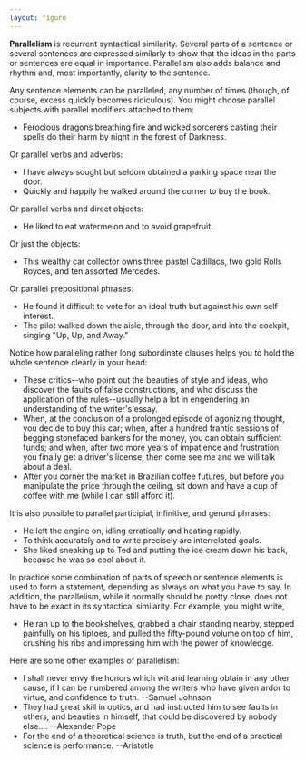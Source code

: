 ```yaml
---
layout: figure
---
```


**Parallelism** is recurrent syntactical similarity. Several parts of a sentence or several sentences are expressed similarly to show that the ideas in the parts or sentences are equal in importance. Parallelism also adds balance and rhythm and, most importantly, clarity to the sentence.

Any sentence elements can be paralleled, any number of times (though, of course, excess quickly becomes ridiculous). You might choose parallel subjects with parallel modifiers attached to them:

 - Ferocious dragons breathing fire and wicked sorcerers casting their spells do their harm by night in the forest of Darkness.

Or parallel verbs and adverbs:

 - I have always sought but seldom obtained a parking space near the door.
 - Quickly and happily he walked around the corner to buy the book.

Or parallel verbs and direct objects:

 - He liked to eat watermelon and to avoid grapefruit.

Or just the objects:

 - This wealthy car collector owns three pastel Cadillacs, two gold Rolls Royces, and ten assorted Mercedes.

Or parallel prepositional phrases:

 - He found it difficult to vote for an ideal truth but against his own self interest.
 - The pilot walked down the aisle, through the door, and into the cockpit, singing "Up, Up, and Away."

Notice how paralleling rather long subordinate clauses helps you to hold the whole sentence clearly in your head:

 - These critics--who point out the beauties of style and ideas, who discover the faults of false constructions, and who discuss the application of the rules--usually help a lot in engendering an understanding of the writer's essay.
 - When, at the conclusion of a prolonged episode of agonizing thought, you decide to buy this car; when, after a hundred frantic sessions of begging stonefaced bankers for the money, you can obtain sufficient funds; and when, after two more years of impatience and frustration, you finally get a driver's license, then come see me and we will talk about a deal.
 - After you corner the market in Brazilian coffee futures, but before you manipulate the price through the ceiling, sit down and have a cup of coffee with me (while I can still afford it).

It is also possible to parallel participial, infinitive, and gerund phrases:

 - He left the engine on, idling erratically and heating rapidly.
 - To think accurately and to write precisely are interrelated goals.
 - She liked sneaking up to Ted and putting the ice cream down his back, because he was so cool about it.

In practice some combination of parts of speech or sentence elements is used to form a statement, depending as always on what you have to say. In addition, the parallelism, while it normally should be pretty close, does not have to be exact in its syntactical similarity. For example, you might write,
 - He ran up to the bookshelves, grabbed a chair standing nearby, stepped painfully on his tiptoes, and pulled the fifty-pound volume on top of him, crushing his ribs and impressing him with the power of knowledge.

Here are some other examples of parallelism:

 - I shall never envy the honors which wit and learning obtain in any other cause, if I can be numbered among the writers who have given ardor to virtue, and confidence to truth. --Samuel Johnson
 - They had great skill in optics, and had instructed him to see faults in others, and beauties in himself, that could be discovered by nobody else.... --Alexander Pope
 - For the end of a theoretical science is truth, but the end of a practical science is performance. --Aristotle